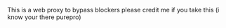 This is a web proxy to bypass blockers please credit me if you take this (i know your there purepro)
